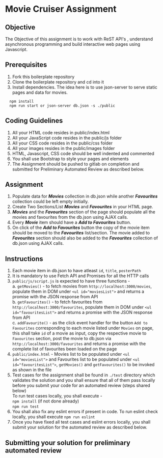 # Movie Cruiser Assignment

## Objective

The Objective of this assignment is to work with ReST API's , understand asynchronous programming and build interactive web pages using Javascript.  

## Prerequisites

1. Fork this boilerplate repository  
2. Clone the boilerplate repository and cd into it  
3. Install dependencies. The idea here is to use json-server to serve static pages and data for movies.  

```
  npm install
  npm run start or json-server db.json -s ./public
```

## Coding Guidelines

1. All your HTML code resides in public/index.html  
2. All your JavaScript code resides in the public/js folder  
3. All your CSS code resides in the public/css folder  
4. All your images resides in the public/images folder  
5. HTML, Javascript, CSS code should be well indented and commented  
6. You shall use Bootstrap to style your pages and elements  
7. The Assignment should be pushed to gitlab on completion and submitted for Preliminary Automated Review as described below.  

## Assignment

1. Populate data for ***Movies*** collection in db.json while another ***Favourites*** collection could be left empty initially.  
2. Create Two Sections/List ***Movies*** and ***Favourites*** in your HTML page.  
3. ***Movies*** and the ***Favourites*** section of the page should populate all the movies and favourites from the db.json using AJAX calls.  
4. Every ***Movie*** item should have a ***Add to Favourites*** button.  
5. On click of the ***Add to Favourites*** button the copy of the movie item should be moved to the ***Favourites*** list/section. The movie added to ***Favourites*** section should also be added to the ***Favourites*** collection of db.json using AJAX calls.  

## Instructions 

 1. Each movie item in db.json to have atleast  `id`, `title`, `posterPath` 
 2. It is mandatory to use Fetch API and Promises for all the HTTP calls   
 3. `public/js/script.js` is expected to have three functions -  
 	a. `getMovies()` - to fetch movies from `http://localhost:3000/movies`, populate them in DOM under `<ul id="moviesList">` and returns a promise with the JSON response from API  
	b. `getFavourites()` - to fetch favourites from `http://localhost:3000/favourites`, populate them in DOM under `<ul id="favouritesList">` and returns a promise with the JSON response from API  
	c. `addFavourite()` - as the click event handler for the button `Add to Favourites` corresponding to each movie listed under `Movies` on page, this shall take `id` of a movie as input, copy the respective movie to `Favourites` section, post the movie to db.json via `http://localhost:3000/favourites` and returns a promise with the complete list of favourites been loaded on the page  
 4. `public/index.html` - Movies list to be populated under `<ul id="moviesList">`
 	and Favourites list to be populated under `<ul id="favouritesList">`, `getMovies()` and `getFavourites()` to be invoked as shown in the file  
 5. Test cases for the assignment shall be found in `./test` directory which validates the solution and you shall ensure that all of them pass locally before you submit your code for an automated review (steps shared below)  
	To run test cases locally, you shall execute -  
	`npm install` (if not done already)  
	`npm run test`  
 6. You shall also fix any eslint errors if present in code. To run eslint check locally, you shall execute `npm run eslint`  
 7. Once you have fixed all test cases and eslint errors locally, you shall submit your solution for the automated review as described below.  

## Submitting your solution for preliminary automated review  


